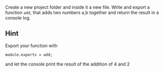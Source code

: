 Create a new project folder and inside it a new file.
Write and export a function `add`, that adds two numbers a,b together and return the result in a console log.

## Hint

Export your function with 

```
module.exports = add;
```

and let the console print the result of the addition of 4 and 2